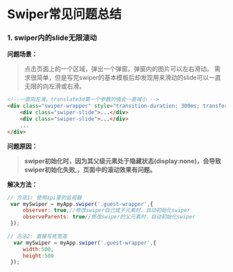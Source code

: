 # Swiper常见问题总结

### 1. swiper内的slide无限滚动

**问题场景：**

> 点击页面上的一个区域，弹出一个弹窗。弹窗内的图片可以左右滑动。
> 需求很简单，但是写完swiper的基本模板后却发现用来滑动的slide可以一直无限的向左滑或右滑。

```html
<!--一直向左滑，translate3d第一个参数的值会一直减小 -->
<div class="swiper-wrapper" style="transition-duration: 300ms; transform: translate3d(-1881.6px, 0px, 0px);">
	<div class="swiper-slide">...</div>
    <div class="swiper-slide">...</div>
	...
</div>
```

**问题原因：**

> **swiper初始化时，因为其父级元素处于隐藏状态(display:none)，会导致swiper初始化失败,，页面中的滚动效果有问题。**

**解决方法：**

```javascript
// 方法1: 使用api里的监视器
 var mySwiper = myApp.swiper('.guest-wrapper',{
     observer: true,//修改swiper自己或子元素时，自动初始化swiper
     observeParents: true//修改swiper的父元素时，自动初始化swiper
 });
 
// 方法2: 直接写死宽高
  var mySwiper = myApp.swiper('.guest-wrapper',{
     width:500,
     height:500
 });
```

